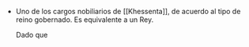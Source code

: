 - Uno de los cargos nobiliarios de [[Khessenta]], de acuerdo al tipo de reino gobernado. Es equivalente a un Rey.
  
  Dado que
